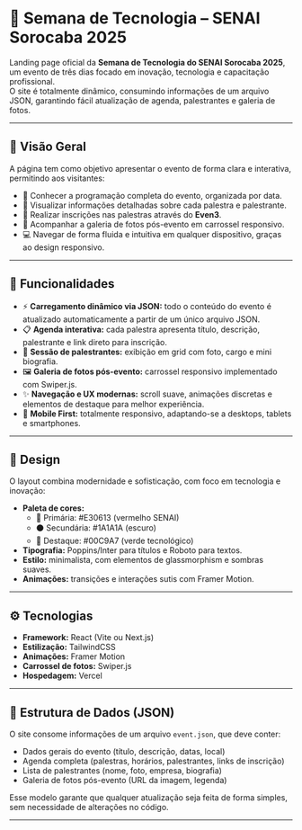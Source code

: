 # 🚀 Semana de Tecnologia – SENAI Sorocaba 2025

Landing page oficial da **Semana de Tecnologia do SENAI Sorocaba 2025**, um evento de três dias focado em inovação, tecnologia e capacitação profissional.  
O site é totalmente dinâmico, consumindo informações de um arquivo JSON, garantindo fácil atualização de agenda, palestrantes e galeria de fotos.

---

## 📌 Visão Geral

A página tem como objetivo apresentar o evento de forma clara e interativa, permitindo aos visitantes:

- 📅 Conhecer a programação completa do evento, organizada por data.  
- 🎤 Visualizar informações detalhadas sobre cada palestra e palestrante.  
- 📝 Realizar inscrições nas palestras através do **Even3**.  
- 📸 Acompanhar a galeria de fotos pós-evento em carrossel responsivo.  
- 💻 Navegar de forma fluida e intuitiva em qualquer dispositivo, graças ao design responsivo.

---

## 🧠 Funcionalidades

- ⚡ **Carregamento dinâmico via JSON:** todo o conteúdo do evento é atualizado automaticamente a partir de um único arquivo JSON.  
- 📋 **Agenda interativa:** cada palestra apresenta título, descrição, palestrante e link direto para inscrição.  
- 👥 **Sessão de palestrantes:** exibição em grid com foto, cargo e mini biografia.  
- 🖼️ **Galeria de fotos pós-evento:** carrossel responsivo implementado com Swiper.js.  
- ✨ **Navegação e UX modernas:** scroll suave, animações discretas e elementos de destaque para melhor experiência.  
- 📱 **Mobile First:** totalmente responsivo, adaptando-se a desktops, tablets e smartphones.

---

## 🎨 Design

O layout combina modernidade e sofisticação, com foco em tecnologia e inovação:

- **Paleta de cores:**  
  - 🔴 Primária: #E30613 (vermelho SENAI)  
  - ⚫ Secundária: #1A1A1A (escuro)  
  - 💚 Destaque: #00C9A7 (verde tecnológico)  
- **Tipografia:** Poppins/Inter para títulos e Roboto para textos.  
- **Estilo:** minimalista, com elementos de glassmorphism e sombras suaves.  
- **Animações:** transições e interações sutis com Framer Motion.

---

## ⚙️ Tecnologias

- **Framework:** React (Vite ou Next.js)  
- **Estilização:** TailwindCSS  
- **Animações:** Framer Motion  
- **Carrossel de fotos:** Swiper.js  
- **Hospedagem:** Vercel

---

## 🧩 Estrutura de Dados (JSON)

O site consome informações de um arquivo `event.json`, que deve conter:

- Dados gerais do evento (título, descrição, datas, local)  
- Agenda completa (palestras, horários, palestrantes, links de inscrição)  
- Lista de palestrantes (nome, foto, empresa, biografia)  
- Galeria de fotos pós-evento (URL da imagem, legenda)

Esse modelo garante que qualquer atualização seja feita de forma simples, sem necessidade de alterações no código.

---
